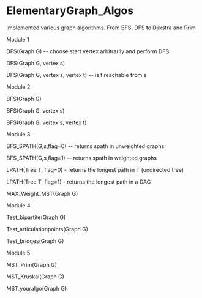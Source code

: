 # ElementaryGraph_Algos
Implemented various graph algorithms. From BFS, DFS to Djikstra and Prim

Module 1

DFS(Graph G) -- choose start vertex arbitrarily and perform DFS

DFS(Graph G, vertex s)

DFS(Graph G, vertex s, vertex t) -- is t reachable from s

Module 2

BFS(Graph G)

BFS(Graph G, vertex s)

BFS(Graph G, vertex s, vertex t)

Module 3

BFS_SPATH(G,s,flag=0) -- returns spath in unweighted graphs

BFS_SPATH(G,s,flag=1) -- returns spath in weighted graphs

LPATH(Tree T, flag=0) - returns the longest path in T (undirected tree)

LPATH(Tree T, flag=1) - returns the longest path in a DAG

MAX_Weight_MST(Graph G)

Module 4

Test_bipartite(Graph G)

Test_articulationpoints(Graph G)

Test_bridges(Graph G)

Module 5

MST_Prim(Graph G)

MST_Kruskal(Graph G)

MST_youralgo(Graph G)
